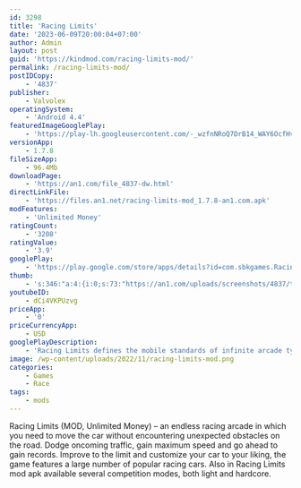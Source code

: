 ```yaml
---
id: 3298
title: 'Racing Limits'
date: '2023-06-09T20:00:04+07:00'
author: Admin
layout: post
guid: 'https://kindmod.com/racing-limits-mod/'
permalink: /racing-limits-mod/
postIDCopy:
    - '4837'
publisher:
    - Valvolex
operatingSystem:
    - 'Android 4.4'
featuredImageGooglePlay:
    - 'https://play-lh.googleusercontent.com/-_wzfnNRoQ7DrB14_WAY6OcfHvBmJe8L6K3tmzg4UAa85cgMgKXGfQO--WNQqSSzKMs'
versionApp:
    - 1.7.8
fileSizeApp:
    - 96.4Mb
downloadPage:
    - 'https://an1.com/file_4837-dw.html'
directLinkFile:
    - 'https://files.an1.net/racing-limits-mod_1.7.8-an1.com.apk'
modFeatures:
    - 'Unlimited Money'
ratingCount:
    - '3208'
ratingValue:
    - '3.9'
googlePlay:
    - 'https://play.google.com/store/apps/details?id=com.sbkgames.RacingLimits'
thumb:
    - 's:346:"a:4:{i:0;s:73:"https://an1.com/uploads/screenshots/4837/thumbs/racing-limits-219156.webp";i:1;s:73:"https://an1.com/uploads/screenshots/4837/thumbs/racing-limits-802143.webp";i:2;s:73:"https://an1.com/uploads/screenshots/4837/thumbs/racing-limits-449857.webp";i:3;s:73:"https://an1.com/uploads/screenshots/4837/thumbs/racing-limits-483407.webp";}";'
youtubeID:
    - dCi4VKPUzvg
priceApp:
    - '0'
priceCurrencyApp:
    - USD
googlePlayDescription:
    - 'Racing Limits defines the mobile standards of infinite arcade type racing games. Based on racing and overtaking vehicles both in city and highway traffic, this game features 5 enjoyable modes of racing: carrier mode, infinite mode, against-time mode, free mode and a multiplayer mode. You can choose between one-way and two-way traffic and choose among three times of day periods, namely “Morning”, “Sunset” and “Night”.There are no limits in Racing Limits but only your racing skills! So drive as fast as you can, make sharp overtakes, do what you cannot do in real life, and finally race to your limits.-REALTIME MULTIPLAYER: You can compete with your friends or with other co-racers from around the world in multiplayer mode. This game implements the best real-time multiplayer racing in mobile devices.'
image: /wp-content/uploads/2022/11/racing-limits-mod.png
categories:
    - Games
    - Race
tags:
    - mods
---
```


Racing Limits (MOD, Unlimited Money) – an endless racing arcade in which you need to move the car without encountering unexpected obstacles on the road. Dodge oncoming traffic, gain maximum speed and go ahead to gain records. Improve to the limit and customize your car to your liking, the game features a large number of popular racing cars. Also in Racing Limits mod apk available several competition modes, both light and hardcore.